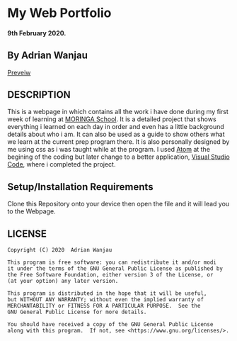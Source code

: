 # My Web Portfolio
#### 9th February 2020.
## By Adrian Wanjau
[Preveiw](http://i.imgur.com/Webpage.png)

## DESCRIPTION
This is a webpage in which contains all the work i have done during my first week of learning at [MORINGA School](https://moringaschool.com/). It is a detailed project that shows everything i learned on each day in order and even has a little background details about who i am. It can also be used as a guide to show others what we learn at the current prep program there. It is also personally designed by me using css as i was taught while at the program. I used [Atom](https://code.visualstudio.com/) at the begining of the coding but later change to a better application, [Visual Studio Code](https://code.visualstudio.com/), where i completed the project.

## Setup/Installation Requirements
Clone this Repository onto your device then open the file and it will lead you to the Webpage.

## LICENSE
    Copyright (C) 2020  Adrian Wanjau

    This program is free software: you can redistribute it and/or modi
    it under the terms of the GNU General Public License as published by
    the Free Software Foundation, either version 3 of the License, or
    (at your option) any later version.

    This program is distributed in the hope that it will be useful,
    but WITHOUT ANY WARRANTY; without even the implied warranty of
    MERCHANTABILITY or FITNESS FOR A PARTICULAR PURPOSE.  See the
    GNU General Public License for more details.

    You should have received a copy of the GNU General Public License
    along with this program.  If not, see <https://www.gnu.org/licenses/>.
